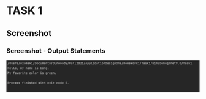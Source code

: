 # TASK 1

## Screenshot

### Screenshot - Output Statements
![Screenshot 1](Screenshots/Output.png)

